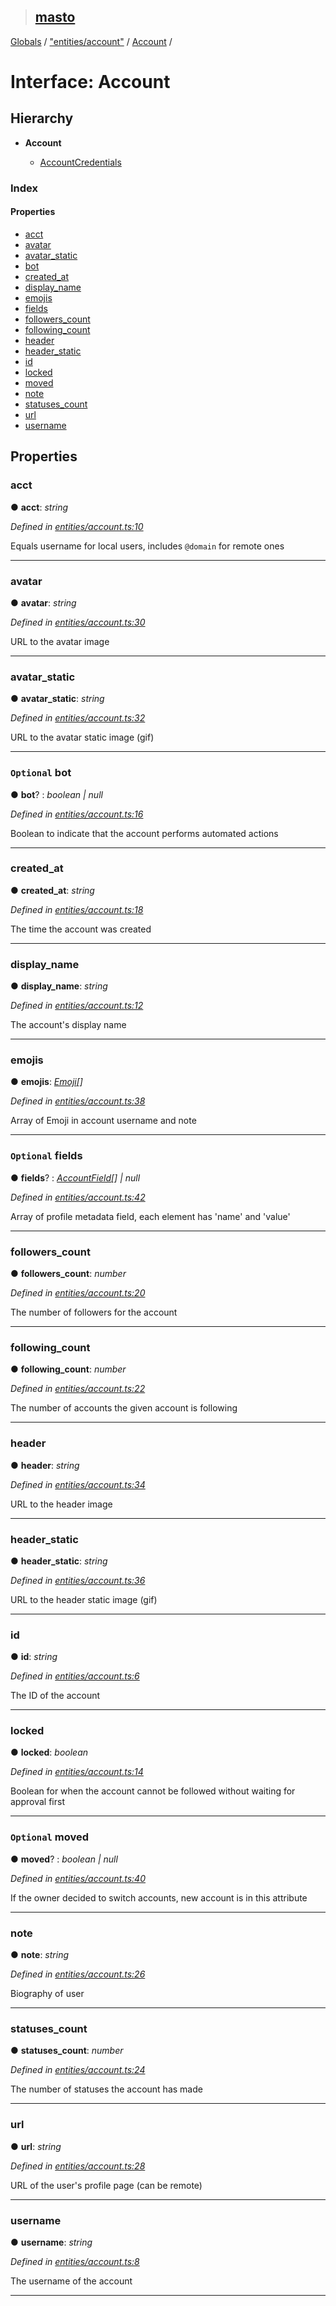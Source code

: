 > ## [masto](../README.md)

[Globals](../globals.md) / ["entities/account"](../modules/_entities_account_.md) / [Account](_entities_account_.account.md) /

# Interface: Account

## Hierarchy

* **Account**

  * [AccountCredentials](_entities_account_.accountcredentials.md)

### Index

#### Properties

* [acct](_entities_account_.account.md#acct)
* [avatar](_entities_account_.account.md#avatar)
* [avatar_static](_entities_account_.account.md#avatar_static)
* [bot](_entities_account_.account.md#optional-bot)
* [created_at](_entities_account_.account.md#created_at)
* [display_name](_entities_account_.account.md#display_name)
* [emojis](_entities_account_.account.md#emojis)
* [fields](_entities_account_.account.md#optional-fields)
* [followers_count](_entities_account_.account.md#followers_count)
* [following_count](_entities_account_.account.md#following_count)
* [header](_entities_account_.account.md#header)
* [header_static](_entities_account_.account.md#header_static)
* [id](_entities_account_.account.md#id)
* [locked](_entities_account_.account.md#locked)
* [moved](_entities_account_.account.md#optional-moved)
* [note](_entities_account_.account.md#note)
* [statuses_count](_entities_account_.account.md#statuses_count)
* [url](_entities_account_.account.md#url)
* [username](_entities_account_.account.md#username)

## Properties

###  acct

● **acct**: *string*

*Defined in [entities/account.ts:10](https://github.com/neet/masto.js/blob/3506035/src/entities/account.ts#L10)*

Equals username for local users, includes `@domain` for remote ones

___

###  avatar

● **avatar**: *string*

*Defined in [entities/account.ts:30](https://github.com/neet/masto.js/blob/3506035/src/entities/account.ts#L30)*

URL to the avatar image

___

###  avatar_static

● **avatar_static**: *string*

*Defined in [entities/account.ts:32](https://github.com/neet/masto.js/blob/3506035/src/entities/account.ts#L32)*

URL to the avatar static image (gif)

___

### `Optional` bot

● **bot**? : *boolean | null*

*Defined in [entities/account.ts:16](https://github.com/neet/masto.js/blob/3506035/src/entities/account.ts#L16)*

Boolean to indicate that the account performs automated actions

___

###  created_at

● **created_at**: *string*

*Defined in [entities/account.ts:18](https://github.com/neet/masto.js/blob/3506035/src/entities/account.ts#L18)*

The time the account was created

___

###  display_name

● **display_name**: *string*

*Defined in [entities/account.ts:12](https://github.com/neet/masto.js/blob/3506035/src/entities/account.ts#L12)*

The account's display name

___

###  emojis

● **emojis**: *[Emoji](_entities_emoji_.emoji.md)[]*

*Defined in [entities/account.ts:38](https://github.com/neet/masto.js/blob/3506035/src/entities/account.ts#L38)*

Array of Emoji in account username and note

___

### `Optional` fields

● **fields**? : *[AccountField](_entities_account_.accountfield.md)[] | null*

*Defined in [entities/account.ts:42](https://github.com/neet/masto.js/blob/3506035/src/entities/account.ts#L42)*

Array of profile metadata field, each element has 'name' and 'value'

___

###  followers_count

● **followers_count**: *number*

*Defined in [entities/account.ts:20](https://github.com/neet/masto.js/blob/3506035/src/entities/account.ts#L20)*

The number of followers for the account

___

###  following_count

● **following_count**: *number*

*Defined in [entities/account.ts:22](https://github.com/neet/masto.js/blob/3506035/src/entities/account.ts#L22)*

The number of accounts the given account is following

___

###  header

● **header**: *string*

*Defined in [entities/account.ts:34](https://github.com/neet/masto.js/blob/3506035/src/entities/account.ts#L34)*

URL to the header image

___

###  header_static

● **header_static**: *string*

*Defined in [entities/account.ts:36](https://github.com/neet/masto.js/blob/3506035/src/entities/account.ts#L36)*

URL to the header static image (gif)

___

###  id

● **id**: *string*

*Defined in [entities/account.ts:6](https://github.com/neet/masto.js/blob/3506035/src/entities/account.ts#L6)*

The ID of the account

___

###  locked

● **locked**: *boolean*

*Defined in [entities/account.ts:14](https://github.com/neet/masto.js/blob/3506035/src/entities/account.ts#L14)*

Boolean for when the account cannot be followed without waiting for approval first

___

### `Optional` moved

● **moved**? : *boolean | null*

*Defined in [entities/account.ts:40](https://github.com/neet/masto.js/blob/3506035/src/entities/account.ts#L40)*

If the owner decided to switch accounts, new account is in this attribute

___

###  note

● **note**: *string*

*Defined in [entities/account.ts:26](https://github.com/neet/masto.js/blob/3506035/src/entities/account.ts#L26)*

Biography of user

___

###  statuses_count

● **statuses_count**: *number*

*Defined in [entities/account.ts:24](https://github.com/neet/masto.js/blob/3506035/src/entities/account.ts#L24)*

The number of statuses the account has made

___

###  url

● **url**: *string*

*Defined in [entities/account.ts:28](https://github.com/neet/masto.js/blob/3506035/src/entities/account.ts#L28)*

URL of the user's profile page (can be remote)

___

###  username

● **username**: *string*

*Defined in [entities/account.ts:8](https://github.com/neet/masto.js/blob/3506035/src/entities/account.ts#L8)*

The username of the account

___